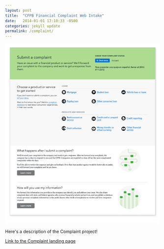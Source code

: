 ```yaml
---
layout: post
title:  "CFPB Financial Complaint Web Intake"
date:   2014-01-01 17:10:33 -0500
categories: jekyll update
permalink: /complaint/
---
```


![Complaint Landing Page Design](/img/complaint/complaint-landing.png)

Here's a description of the Complaint project! 

[Link to the Complaint landing page](http://www.consumerfinance.gov/complaint)
